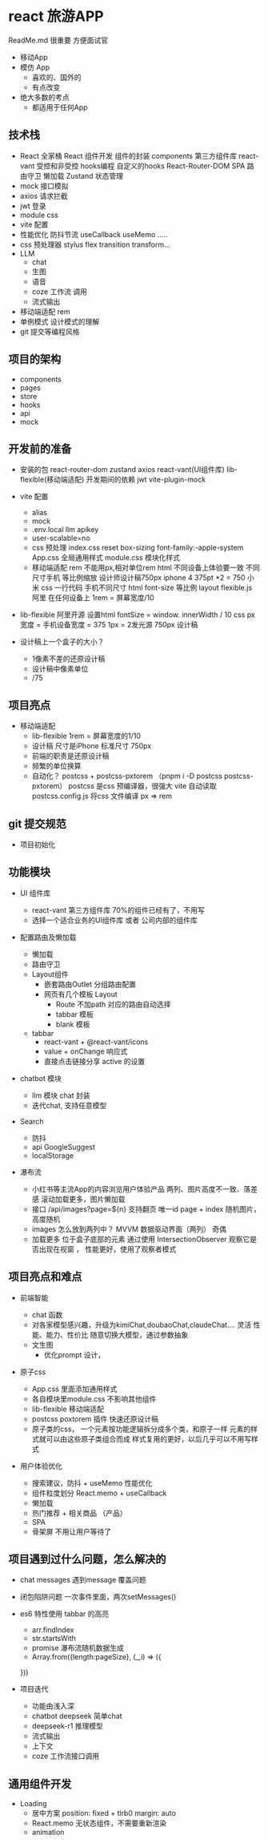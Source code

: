 # react 旅游APP 
ReadMe.md 很重要 方便面试官
- 移动App 
- 模仿 App
    - 喜欢的、国外的
    - 有点改变
- 绝大多数的考点
    - 都适用于任何App

## 技术栈
- React 全家桶
     React 组件开发
     组件的封装    components
     第三方组件库  react-vant
     受控和非受控
     hooks编程 自定义的hooks
     React-Router-DOM
        SPA
        路由守卫
        懒加载
     Zustand 状态管理
- mock 接口模拟
- axios 请求拦截
- jwt 登录 
- module css 
- vite 配置
- 性能优化
    防抖节流
    useCallback useMemo .....
- css 预处理器 stylus 
    flex transition transform... 
- LLM 
    - chat
    - 生图
    - 语音
    - coze 工作流 调用
    - 流式输出
- 移动端适配
    rem 
- 单例模式 设计模式的理解 
- git 提交等编程风格 
## 项目的架构
- components
- pages
- store
- hooks
- api
- mock

## 开发前的准备
- 安装的包
    react-router-dom zustand axios
    react-vant(UI组件库) lib-flexible(移动端适配)
    开发期间的依赖
    jwt vite-plugin-mock
- vite 配置
    - alias
    - mock
    - .env.local
    llm apikey 
    - user-scalable=no
    - css 预处理
        index.css  reset 
        box-sizing font-family:-apple-system
        App.css   全局通用样式
        module.css  模块化样式
    - 移动端适配 rem 
        不能用px,相对单位rem html 
        不同设备上体验要一致
        不同尺寸手机 等比例缩放 
        设计师设计稿750px iphone 4  375pt *2 = 750 
        小米 
        css 一行代码  手机不同尺寸 html font-size 等比例
        layout 
        flexible.js 阿里 在任何设备上
        1rem = 屏幕宽度/10
- lib-flexible 
    阿里开源
    设置html fontSize = window.
    innerWidth / 10
    css px 宽度 = 手机设备宽度 = 375
    1px = 2发光源
    750px 设计稿

- 设计稿上一个盒子的大小？
    - 1像素不差的还原设计稿
    - 设计稿中像素单位
    - /75 

## 项目亮点
- 移动端适配
    - lib-flexible 1rem = 屏幕宽度的1/10
    - 设计稿 尺寸是iPhone 标准尺寸 750px
    - 前端的职责是还原设计稿
    - 频繁的单位换算
    - 自动化？
        postcss + postcss-pxtorem （pnpm i -D postcss postcss-pxtorem）
        postcss 是css 预编译器，很强大
        vite 自动读取postcss.config.js 将css 文件编译
        px => rem

## git 提交规范
- 项目初始化
## 功能模块
- UI 组件库
    - react-vant 第三方组件库 70%的组件已经有了，不用写
    - 选择一个适合业务的UI组件库 或者 公司内部的组件库 
- 配置路由及懒加载
    - 懒加载
    - 路由守卫
    - Layout组件 
        - 嵌套路由Outlet 分组路由配置
        - 网页有几个模板 Layout
            - Route 不加path  对应的路由自动选择
            - tabbar 模板
            - blank 模板
    - tabbar 
        - react-vant + @react-vant/icons
        - value + onChange 响应式
        - 直接点击链接分享 active 的设置
- chatbot 模块
    - llm 模块  chat 封装   
    - 迭代chat, 支持任意模型 

- Search 
    - 防抖
    - api
        GoogleSuggest 
    - localStorage
- 瀑布流
    - 小红书等主流App的内容浏览用户体验产品
        两列、图片高度不一致、落差感
        滚动加载更多，图片懒加载
    - 接口
        /api/images?page=${n} 支持翻页
        唯一id page + index
        随机图片， 高度随机
    - images 怎么放到两列中？ MVVM
    数据驱动界面（两列）  奇偶
    - 加载更多 位于盒子底部的元素 通过使用 IntersectionObserver
    观察它是否出现在视窗 ， 性能更好，使用了观察者模式
## 项目亮点和难点
- 前端智能
    - chat 函数
    - 对各家模型感兴趣，升级为kimiChat,doubaoChat,claudeChat.... 灵活
        性能、能力、性价比
        随意切换大模型，通过参数抽象
    - 文生图
        - 优化prompt 设计，
        
- 原子css
    - App.css 里面添加通用样式
    - 各自模块里module.css 不影响其他组件
    - lib-flexible 移动端适配
    - postcss  poxtorem 插件 快速还原设计稿
    - 原子类的css，
        一个元素按功能逻辑拆分成多个类，和原子一样
        元素的样式就可以由这些原子类组合而成
        样式复用的更好，以后几乎可以不用写样式
- 用户体验优化
    - 搜索建议，防抖 + useMemo 性能优化
    - 组件粒度划分 
        React.memo + useCallback 
    - 懒加载
    - 热门推荐 + 相关商品 （产品）
    - SPA 
    - 骨架屏 不用让用户等待了 
## 项目遇到过什么问题，怎么解决的
- chat messages 遇到message 覆盖问题 
- 闭包陷阱问题 
    一次事件里面，两次setMessages()
- es6 特性使用
    tabbar 的高亮
    - arr.findIndex
    - str.startsWith
    - promise
    瀑布流随机数据生成
    - Array.from({length:pageSize}, (_,i) => ({

    }))
- 项目迭代
    - 功能由浅入深
    - chatbot deepseek 简单chat
    - deepseek-r1 推理模型
    - 流式输出
    - 上下文 
    - coze 工作流接口调用

## 通用组件开发
- Loading
    - 居中方案
        position: fixed + tlrb0 margin: auto
    - React.memo 无状态组件，不需要重新渲染
    - animation 